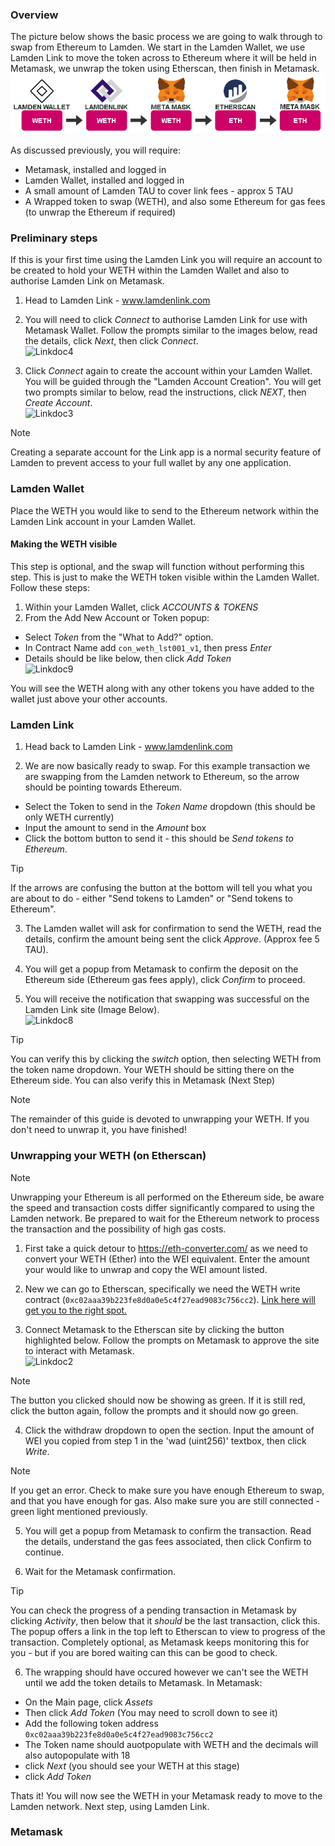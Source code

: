 ### Overview

The picture below shows the basic process we are going to walk through to swap from Ethereum to Lamden.  We start in the Lamden Wallet, we use Lamden Link to move the token across to Ethereum where it will be held in Metamask, we unwrap the token using Etherscan, then finish in Metamask.    
![Linkdoc1](./static/L2ELink1.png ':size=700')    

As discussed previously, you will require:
* Metamask, installed and logged in
* Lamden Wallet, installed and logged in
* A small amount of Lamden TAU to cover link fees - approx 5 TAU
* A Wrapped token to swap (WETH), and also some Ethereum for gas fees (to unwrap the Ethereum if required)

### Preliminary steps
If this is your first time using the Lamden Link you will require an account to be created to hold your WETH within the Lamden Wallet and also to authorise Lamden Link on Metamask.  

1. Head to Lamden Link - www.lamdenlink.com    

2. You will need to click *Connect* to authorise Lamden Link for use with Metamask Wallet.  Follow the prompts similar to the images below, read the details, click *Next*, then click *Connect*.    
![Linkdoc4](./static/L2ELink4.png ':size=600')    

3. Click *Connect* again to create the account within your Lamden Wallet. You will be guided through the "Lamden Account Creation". You will get two prompts similar to below, read the instructions, click *NEXT*, then *Create Account*.    
![Linkdoc3](./static/L2ELink3.png ':size=600')    

>[!Note]
>Creating a separate account for the Link app is a normal security feature of Lamden to prevent access to your full wallet by any one application.   

### Lamden Wallet
Place the WETH you would like to send to the Ethereum network within the Lamden Link account in your Lamden Wallet. 

#### Making the WETH visible    
This step is optional, and the swap will function without performing this step. This is just to make the WETH token visible within the Lamden Wallet. Follow these steps:    
1. Within your Lamden Wallet, click *ACCOUNTS & TOKENS*    
2. From the Add New Account or Token popup:    
* Select *Token* from the "What to Add?" option.
* In Contract Name add `con_weth_lst001_v1`, then press *Enter*
* Details should be like below, then click *Add Token*    
![Linkdoc9](./static/L2ELink9.png ':size=300')

You will see the WETH along with any other tokens you have added to the wallet just above your other accounts.

### Lamden Link

1. Head back to Lamden Link - www.lamdenlink.com    

2. We are now basically ready to swap.  For this example transaction we are swapping from the Lamden network to Ethereum, so the arrow should be pointing towards Ethereum.     
* Select the Token to send in the *Token Name* dropdown (this should be only WETH currently)
* Input the amount to send in the *Amount* box
* Click the bottom button to send it - this should be *Send tokens to Ethereum*.    
>[!Tip] 
>If the arrows are confusing the button at the bottom will tell you what you are about to do - either "Send tokens to Lamden" or "Send tokens to Ethereum".   

3. The Lamden wallet will ask for confirmation to send the WETH, read the details, confirm the amount being sent the click *Approve*. (Approx fee 5 TAU).    

4. You will get a popup from Metamask to confirm the deposit on the Ethereum side (Ethereum gas fees apply), click *Confirm* to proceed.   

5. You will receive the notification that swapping was successful on the Lamden Link site (Image Below).    
![Linkdoc8](./static/L2ELink8.png ':size=800')

>[!Tip]
>You can verify this by clicking the *switch* option, then selecting WETH from the token name dropdown. Your WETH should be sitting there on the Ethereum side. You can also verify this in Metamask (Next Step)    

>[!Note]
>The remainder of this guide is devoted to unwrapping your WETH. If you don't need to unwrap it, you have finished!    

### Unwrapping your WETH (on Etherscan)


>[!Note]
>Unwrapping your Ethereum is all performed on the Ethereum side, be aware the speed and transaction costs differ significantly compared to using the Lamden network. Be prepared to wait for the Ethereum network to process the transaction and the possibility of high gas costs.    

1. First take a quick detour to https://eth-converter.com/ as we need to convert your WETH (Ether) into the WEI equivalent. Enter the amount your would like to unwrap and copy the WEI amount listed.    

2. New we can go to Etherscan, specifically we need the WETH write contract (`0xc02aaa39b223fe8d0a0e5c4f27ead9083c756cc2`). [Link here will get you to the right spot.](https://etherscan.io/token/0xc02aaa39b223fe8d0a0e5c4f27ead9083c756cc2#writeContract)    

3. Connect Metamask to the Etherscan site by clicking the button highlighted below. Follow the prompts on Metamask to approve the site to interact with Metamask.    
![Linkdoc2](./static/L2ELink2.png ':size=600')

>[!Note] 
>The button you clicked should now be showing as green. If it is still red, click the button again, follow the prompts and it should now go green.    

4. Click the withdraw dropdown to open the section. Input the amount of WEI you copied from step 1 in the 'wad (uint256)' textbox, then click *Write*.    

>[!Note]
>If you get an error. Check to make sure you have enough Ethereum to swap, and that you have enough for gas. Also make sure you are still connected - green light mentioned previously.    

5. You will get a popup from Metamask to confirm the transaction. Read the details, understand the gas fees associated, then click Confirm to continue.    

6. Wait for the Metamask confirmation.    

>[!Tip]
>You can check the progress of a pending transaction in Metamask by clicking *Activity*, then below that it *should* be the last transaction, click this. The popup offers a link in the top left to Etherscan to view to progress of the transaction. Completely optional, as Metamask keeps monitoring this for you - but if you are bored waiting can this can be good to check.    

6. The wrapping should have occured however we can't see the WETH until we add the token details to Metamask. In Metamask:    
* On the Main page, click *Assets*
* Then click *Add Token* (You may need to scroll down to see it)
* Add the following token address `0xc02aaa39b223fe8d0a0e5c4f27ead9083c756cc2`
* The Token name should auotpopulate with WETH and the decimals will also autopopulate with 18
* click *Next* (you should see your WETH at this stage)
* click *Add Token*    

Thats it! You will now see the WETH in your Metamask ready to move to the Lamden network. Next step, using Lamden Link.    

### Metamask

